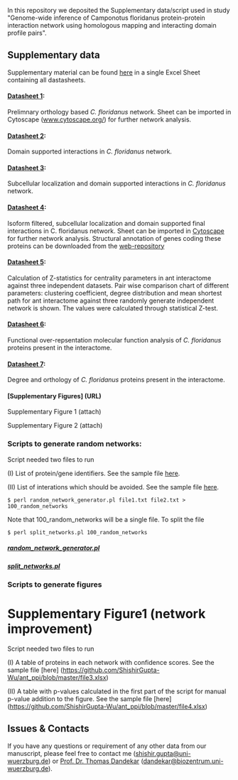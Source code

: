 In this repository we deposited the Supplementary data/script used in study "Genome-wide inference of Camponotus floridanus protein-protein interaction network using homologous mapping and interacting domain profile pairs".

## Supplementary data
Supplementary material can be found [here](https://github.com/ShishirGupta-Wu/ant_ppi/blob/master/Supplementay_material.xlsx) in a single Excel Sheet containing all dastasheets.

#### [Datasheet 1](https://github.com/ShishirGupta-Wu/ant_ppi/blob/master/Datasheet1.xlsx):

Prelimnary orthology based *C. floridanus* network.  Sheet can be imported in Cytoscape (www.cytoscape.org/) for further network analysis. 

#### [Datasheet 2](https://github.com/ShishirGupta-Wu/ant_ppi/blob/master/Datasheet2.xlsx):

Domain supported interactions in *C. floridanus* network.

#### [Datasheet 3](https://github.com/ShishirGupta-Wu/ant_ppi/blob/master/Datasheet3.xlsx): 

Subcellular localization and domain supported interactions in *C. floridanus* network.

#### [Datasheet 4](https://github.com/ShishirGupta-Wu/ant_ppi/blob/master/Datasheet4.xlsx): 

Isoform filtered, subcellular localization and domain supported final interactions in C. floridanus network. Sheet can be imported in [Cytoscape](www.cytoscape.org/) for further network analysis. Structural annotation of genes coding these proteins can be downloaded from the [web-repository](https://www.biozentrum.uni-wuerzburg.de/bioinfo/computing/Camponotus) 

#### [Datasheet 5](https://github.com/ShishirGupta-Wu/ant_ppi/blob/master/Datasheet5.xlsx): 

Calculation of Z-statistics for centrality parameters in ant interactome against three independent datasets. Pair wise comparison chart of different parameters: clustering coefficient, degree distribution and mean shortest path for ant interactome against three randomly generate independent network is shown. The values were calculated through statistical Z-test.

#### [Datasheet 6](https://github.com/ShishirGupta-Wu/ant_ppi/blob/master/Datasheet6.xlsx): 

Functional over-repsentation molecular function analysis of *C. floridanus* proteins present in the interactome. 

#### [Datasheet 7](https://github.com/ShishirGupta-Wu/ant_ppi/blob/master/Datasheet7.xlsx): 

Degree and orthology  of *C. floridanus* proteins present in the interactome. 

#### [Supplementary Figures] (URL)

Supplementary Figure 1 (attach)

Supplementary Figure 2 (attach)

### Scripts to generate random networks: 

Script needed two files to run

(I) List of protein/gene identifiers. See the sample file [here](https://github.com/ShishirGupta-Wu/ant_ppi/blob/master/file1.txt).

(II) List of interations which should be avoided. See the sample file [here](https://github.com/ShishirGupta-Wu/ant_ppi/blob/master/file2.txt).

`$ perl random_network_generator.pl file1.txt file2.txt > 100_random_networks`

Note that 100_random_networks will be a single file. To split the file 

`$ perl split_networks.pl 100_random_networks`

##### [random_network_generator.pl](https://github.com/ShishirGupta-Wu/ant_ppi/blob/master/random_network_generator.pl)
##### [split_networks.pl](https://github.com/ShishirGupta-Wu/ant_ppi/blob/master/split_networks.pl)

### Scripts to generate figures

# Supplementary Figure1 (network improvement)

Script needed two files to run

(I) A table of proteins in each network with confidence scores. See the sample file [here] (https://github.com/ShishirGupta-Wu/ant_ppi/blob/master/file3.xlsx)

(II) A table with p-values calculated in the first part of the script for manual p-value addition to the figure. See the sample file [here] (https://github.com/ShishirGupta-Wu/ant_ppi/blob/master/file4.xlsx)

## Issues & Contacts
If you have any questions or requirement of any other data from our manuscript, please feel free to contact me (shishir.gupta@uni-wuerzburg.de) or [Prof. Dr. Thomas Dandekar](https://www.biozentrum.uni-wuerzburg.de/bioinfo/research/groups/funct-genomics-systems-biology/people/thomas-dandekar/) (dandekar@biozentrum.uni-wuerzburg.de).



